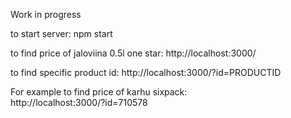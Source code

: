 Work in progress

to start server:
npm start

to find price of jaloviina 0.5l one star:
http://localhost:3000/

to find specific product id:
http://localhost:3000/?id=PRODUCTID

For example to find price of karhu sixpack:  
http://localhost:3000/?id=710578
